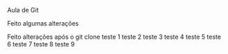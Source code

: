 Aula de Git

Feito algumas alterações

Feito alterações após o git clone
teste 1
teste 2
teste 3
teste 4
teste 5
teste 6
teste 7
teste 8
teste 9
